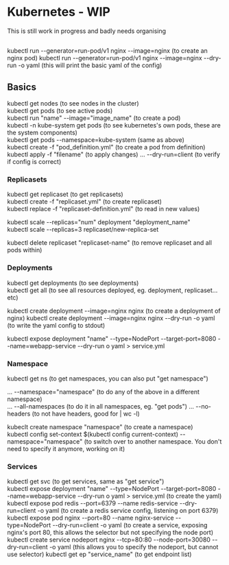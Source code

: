 # Kubernetes - WIP

This is still work in progress and badly needs organising

## 
kubectl run --generator=run-pod/v1 nginx --image=nginx  (to create an nginx pod)
kubectl run --generator=run-pod/v1 nginx --image=nginx --dry-run -o yaml  (this will print the basic yaml of the config)  



## Basics
kubectl get nodes  (to see nodes in the cluster)  
kubectl get pods  (to see active pods)  
kubectl run "name" --image="image_name"  (to create a pod)  
kubectl -n kube-system get pods  (to see kubernetes's own pods, these are the system components)  
kubectl get pods --namespace=kube-system  (same as above)  
kubectl create -f "pod_definition.yml"  (to create a pod from definition)  
kubectl apply -f "filename"  (to apply changes)
... --dry-run=client  (to verify if config is correct)

### Replicasets
kubectl get replicaset  (to get replicasets)  
kubectl create -f "replicaset.yml"  (to create replicaset)  
kubectl replace -f "replicaset-definition.yml"  (to read in new values)  

kubectl scale --replicas="num" deployment "deployment_name"  
kubectl scale --replicas=3 replicaset/new-replica-set  

kubectl delete replicaset "replicaset-name"  (to remove replicaset and all pods within) 

### Deployments
kubectl get deployments  (to see deployments)  
kubectl get all  (to see all resources deployed, eg. deployment, replicaset... etc)  

kubectl create deployment --image=nginx nginx  (to create a deployment of nginx)
kubectl create deployment --image=nginx nginx --dry-run -o yaml  (to write the yaml config to stdout)  

kubectl expose deployment "name" --type=NodePort --target-port=8080 --name=webapp-service --dry-run o yaml > service.yml

### Namespace
kubectl get ns  (to get namespaces, you can also put "get namespace")  

... --namespace="namespace"  (to do any of the above in a different namespace)  
... --all-namespaces  (to do it in all namespaces, eg. "get pods")
... --no-headers  (to not have headers, good for | wc -l)  

kubeclt create namespace "namespace"  (to create a namespace)  
kubectl config set-context $(kubectl config current-context) --namespace="namespace"  (to switch over to another namespace. You don't need to specify it anymore, working on it)  

### Services
kubectl get svc  (to get services, same as "get service")  
kubectl expose deployment "name" --type=NodePort --target-port=8080 --name=webapp-service --dry-run o yaml > service.yml  (to create the yaml)  
kubectl expose pod redis --port=6379 --name redis-service --dry-run=client -o yaml  (to create a redis service config, listening on port 6379) 
kubectl expose pod nginx --port=80 --name nginx-service --type=NodePort --dry-run=client -o yaml  (to create a service, exposing nginx's port 80, this allows the selector but not specifying the node port) 
kubectl create service nodeport nginx --tcp=80:80 --node-port=30080 --dry-run=client -o yaml  (this allows you to specify the nodeport, but cannot use selector)
kubectl get ep "service_name"  (to get endpoint list)
